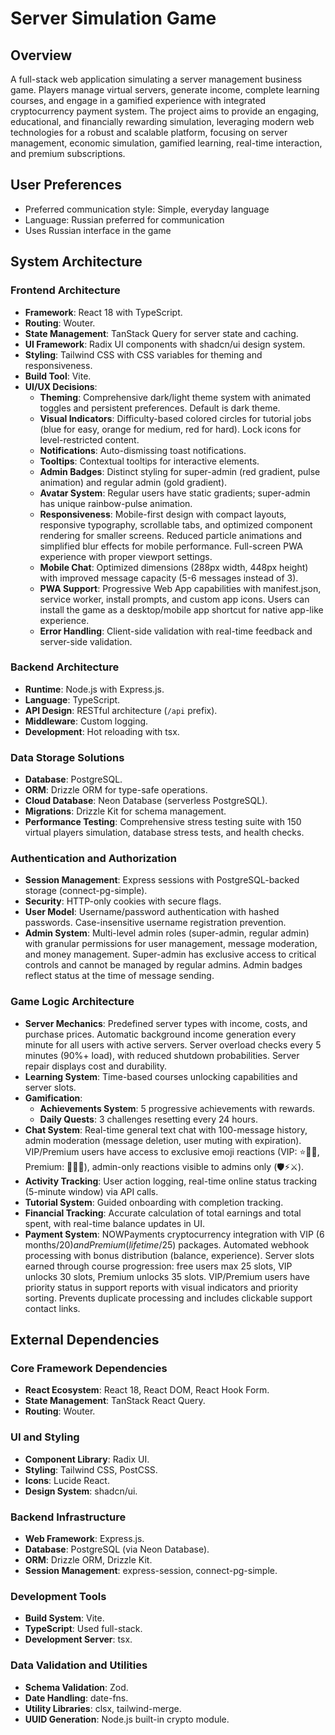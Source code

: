 # Server Simulation Game

## Overview
A full-stack web application simulating a server management business game. Players manage virtual servers, generate income, complete learning courses, and engage in a gamified experience with integrated cryptocurrency payment system. The project aims to provide an engaging, educational, and financially rewarding simulation, leveraging modern web technologies for a robust and scalable platform, focusing on server management, economic simulation, gamified learning, real-time interaction, and premium subscriptions.

## User Preferences
- Preferred communication style: Simple, everyday language
- Language: Russian preferred for communication
- Uses Russian interface in the game

## System Architecture

### Frontend Architecture
- **Framework**: React 18 with TypeScript.
- **Routing**: Wouter.
- **State Management**: TanStack Query for server state and caching.
- **UI Framework**: Radix UI components with shadcn/ui design system.
- **Styling**: Tailwind CSS with CSS variables for theming and responsiveness.
- **Build Tool**: Vite.
- **UI/UX Decisions**:
    - **Theming**: Comprehensive dark/light theme system with animated toggles and persistent preferences. Default is dark theme.
    - **Visual Indicators**: Difficulty-based colored circles for tutorial jobs (blue for easy, orange for medium, red for hard). Lock icons for level-restricted content.
    - **Notifications**: Auto-dismissing toast notifications.
    - **Tooltips**: Contextual tooltips for interactive elements.
    - **Admin Badges**: Distinct styling for super-admin (red gradient, pulse animation) and regular admin (gold gradient).
    - **Avatar System**: Regular users have static gradients; super-admin has unique rainbow-pulse animation.
    - **Responsiveness**: Mobile-first design with compact layouts, responsive typography, scrollable tabs, and optimized component rendering for smaller screens. Reduced particle animations and simplified blur effects for mobile performance. Full-screen PWA experience with proper viewport settings.
    - **Mobile Chat**: Optimized dimensions (288px width, 448px height) with improved message capacity (5-6 messages instead of 3).
    - **PWA Support**: Progressive Web App capabilities with manifest.json, service worker, install prompts, and custom app icons. Users can install the game as a desktop/mobile app shortcut for native app-like experience.
    - **Error Handling**: Client-side validation with real-time feedback and server-side validation.

### Backend Architecture
- **Runtime**: Node.js with Express.js.
- **Language**: TypeScript.
- **API Design**: RESTful architecture (`/api` prefix).
- **Middleware**: Custom logging.
- **Development**: Hot reloading with tsx.

### Data Storage Solutions
- **Database**: PostgreSQL.
- **ORM**: Drizzle ORM for type-safe operations.
- **Cloud Database**: Neon Database (serverless PostgreSQL).
- **Migrations**: Drizzle Kit for schema management.
- **Performance Testing**: Comprehensive stress testing suite with 150 virtual players simulation, database stress tests, and health checks.

### Authentication and Authorization
- **Session Management**: Express sessions with PostgreSQL-backed storage (connect-pg-simple).
- **Security**: HTTP-only cookies with secure flags.
- **User Model**: Username/password authentication with hashed passwords. Case-insensitive username registration prevention.
- **Admin System**: Multi-level admin roles (super-admin, regular admin) with granular permissions for user management, message moderation, and money management. Super-admin has exclusive access to critical controls and cannot be managed by regular admins. Admin badges reflect status at the time of message sending.

### Game Logic Architecture
- **Server Mechanics**: Predefined server types with income, costs, and purchase prices. Automatic background income generation every minute for all users with active servers. Server overload checks every 5 minutes (90%+ load), with reduced shutdown probabilities. Server repair displays cost and durability.
- **Learning System**: Time-based courses unlocking capabilities and server slots.
- **Gamification**:
    - **Achievements System**: 5 progressive achievements with rewards.
    - **Daily Quests**: 3 challenges resetting every 24 hours.
- **Chat System**: Real-time general text chat with 100-message history, admin moderation (message deletion, user muting with expiration). VIP/Premium users have access to exclusive emoji reactions (VIP: ⭐💎🔥, Premium: 👑🌟✨), admin-only reactions visible to admins only (🛡️⚡⚔️).
- **Activity Tracking**: User action logging, real-time online status tracking (5-minute window) via API calls.
- **Tutorial System**: Guided onboarding with completion tracking.
- **Financial Tracking**: Accurate calculation of total earnings and total spent, with real-time balance updates in UI.
- **Payment System**: NOWPayments cryptocurrency integration with VIP (6 months/$20) and Premium (lifetime/$25) packages. Automated webhook processing with bonus distribution (balance, experience). Server slots earned through course progression: free users max 25 slots, VIP unlocks 30 slots, Premium unlocks 35 slots. VIP/Premium users have priority status in support reports with visual indicators and priority sorting. Prevents duplicate processing and includes clickable support contact links.

## External Dependencies

### Core Framework Dependencies
- **React Ecosystem**: React 18, React DOM, React Hook Form.
- **State Management**: TanStack React Query.
- **Routing**: Wouter.

### UI and Styling
- **Component Library**: Radix UI.
- **Styling**: Tailwind CSS, PostCSS.
- **Icons**: Lucide React.
- **Design System**: shadcn/ui.

### Backend Infrastructure
- **Web Framework**: Express.js.
- **Database**: PostgreSQL (via Neon Database).
- **ORM**: Drizzle ORM, Drizzle Kit.
- **Session Management**: express-session, connect-pg-simple.

### Development Tools
- **Build System**: Vite.
- **TypeScript**: Used full-stack.
- **Development Server**: tsx.

### Data Validation and Utilities
- **Schema Validation**: Zod.
- **Date Handling**: date-fns.
- **Utility Libraries**: clsx, tailwind-merge.
- **UUID Generation**: Node.js built-in crypto module.